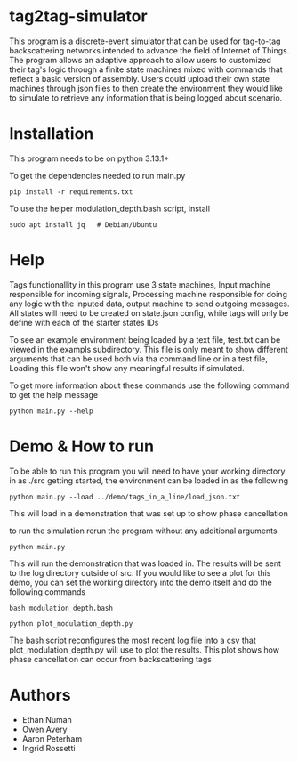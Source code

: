 # tag2tag-simulator

This program is a discrete-event simulator that can be used for tag-to-tag backscattering networks intended to advance the field of Internet of Things. The program allows an adaptive approach to allow users to customized their tag's logic through a finite state machines mixed with commands that reflect a basic version of assembly. Users could upload their own state machines through json files to then create the environment they would like to simulate to retrieve any information that is being logged about scenario. 


# Installation

This program needs to be on python 3.13.1+

To get the dependencies needed to run main.py 

```pip install -r requirements.txt ```

To use the helper modulation_depth.bash script, install 

```sudo apt install jq   # Debian/Ubuntu```


# Help

Tags functionallity in this program use 3 state machines, Input machine responsible for incoming signals, Processing machine responsible for doing any logic with the inputed data, output machine to send outgoing messages. All states will need to be created on state.json config, while tags will only be define with each of the starter states IDs


To see an example environment being loaded by a text file, test.txt can be viewed in the exampls subdirectory. This file is only meant to show different arguments that can be used both via tha command line or in a test file, Loading this file won't show any meaningful results if simulated. 

To get more information about these commands use the following command to get the help message 

```python main.py --help```


# Demo & How to run

To be able to run this program you will need to have your working directory in as ./src
getting started, the environment can be loaded in as the following 

```python main.py --load ../demo/tags_in_a_line/load_json.txt``` 

This will load in a demonstration that was set up to show phase cancellation

to run the simulation rerun the program without any additional arguments

```python main.py```

This will run the demonstration that was loaded in. The results will be sent to the log directory outside of src. If you would like to see a plot for this demo,
you can set the working directory into the demo itself and do the following commands


```bash modulation_depth.bash```

```python plot_modulation_depth.py``` 

The bash script reconfigures the most recent log file into a csv that plot_modulation_depth.py will 
use to plot the results. This plot shows how phase cancellation can occur from backscattering tags

# Authors 
- Ethan Numan
- Owen Avery
- Aaron Peterham
- Ingrid Rossetti
